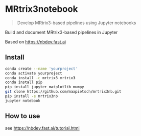 # MRtrix3notebook
> Develop MRtrix3-based pipelines using Jupyter notebooks


Build and document MRtrix3-based pipelines in Jupyter

Based on https://nbdev.fast.ai

## Install

```bash
conda create --name 'yourproject'
conda activate yourproject
conda install -c mrtrix3 mrtrix3
conda install pip
pip install jupyter matplotlib numpy
git clone https://github.com/maxpietsch/mrtrix3nb.git
pip install -e mrtrix3nb
jupyter notebook
```

## How to use

see https://nbdev.fast.ai/tutorial.html
